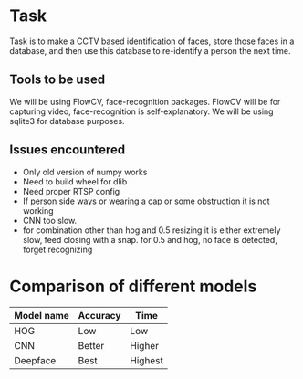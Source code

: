 # Task
Task is to make a CCTV based identification of faces, store those faces in a database, and then use this database to re-identify a person the next time.

## Tools to be used
We will be using FlowCV, face-recognition packages.
FlowCV will be for capturing video, face-recognition is self-explanatory.
We will be using sqlite3 for database purposes.

## Issues encountered
<ul>
<li> Only old version of numpy works
<li> Need to build wheel for dlib
<li> Need proper RTSP config
<li> If person side ways or wearing a cap or some obstruction it is not working
<li> CNN too slow.
<li>for combination other than hog and 0.5 resizing it is either extremely slow, feed closing with a snap. for 0.5 and hog, no face is detected, forget recognizing
</ul>

# Comparison of different models

| Model name   | Accuracy | Time         |
|------------|-----|--------------|
| HOG      | Low  | Low    |
| CNN        | Better  | Higher     |
| Deepface    | Best  | Highest       |
